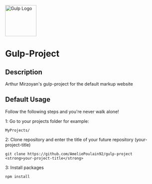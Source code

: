 <img src="https://worldvectorlogo.com/logos/gulp.svg" alt="Gulp Logo" width="100">

# Gulp-Project 
## Description
Arthur Mirzoyan's gulp-project for the default markup website

## Default Usage
Follow the following steps and you're never walk alone!

1: Go to your projects folder for example:
```
MyProjects/
```
2: Clone repository and enter the title of your future repository (your-project-title)
```
git clone https://github.com/AmeliePoulain92/gulp-project <strong>your-project-title</strong>
```
3: Install packages
```
npm install 
```

